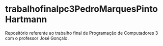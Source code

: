 # trabalhofinalpc3PedroMarquesPintoHartmann
Repositório referente ao trabalho final de Programação de Computadores 3 com o professor José Gonçalo.
